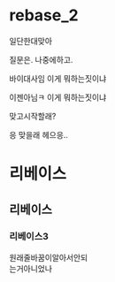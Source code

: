 # rebase_2

일단한대맞아

질문은. 나중에하고.

바이대사임
이게 뭐하는짓이냐

이젠아님ㅋ
이게 뭐하는짓이냐

맞고시작할래?

응 맞을래 헤으응..   

# 리베이스
## 리베이스   
### 리베이스3   


원래줄바꿈이알아서안되   
는거아니었나

